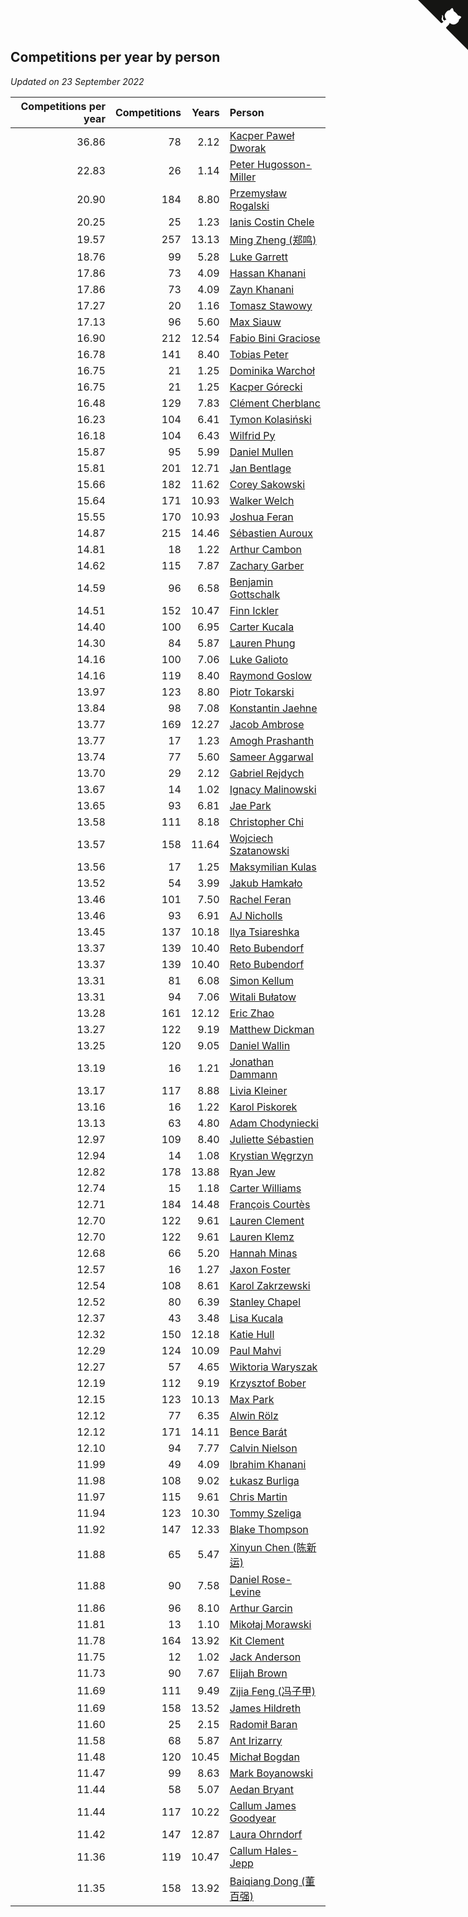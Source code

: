 ## Competitions per year by person

*Updated on 23 September 2022*

| Competitions per year | Competitions | Years | Person |
| ---: | ---: | ---: | :--- |
| 36.86 | 78 | 2.12 | [Kacper Paweł Dworak](https://www.worldcubeassociation.org/persons/2020DWOR01) |
| 22.83 | 26 | 1.14 | [Peter Hugosson-Miller](https://www.worldcubeassociation.org/persons/2021HUGO01) |
| 20.90 | 184 | 8.80 | [Przemysław Rogalski](https://www.worldcubeassociation.org/persons/2013ROGA02) |
| 20.25 | 25 | 1.23 | [Ianis Costin Chele](https://www.worldcubeassociation.org/persons/2021CHEL01) |
| 19.57 | 257 | 13.13 | [Ming Zheng (郑鸣)](https://www.worldcubeassociation.org/persons/2009ZHEN11) |
| 18.76 | 99 | 5.28 | [Luke Garrett](https://www.worldcubeassociation.org/persons/2017GARR05) |
| 17.86 | 73 | 4.09 | [Hassan Khanani](https://www.worldcubeassociation.org/persons/2018KHAN26) |
| 17.86 | 73 | 4.09 | [Zayn Khanani](https://www.worldcubeassociation.org/persons/2018KHAN28) |
| 17.27 | 20 | 1.16 | [Tomasz Stawowy](https://www.worldcubeassociation.org/persons/2021STAW01) |
| 17.13 | 96 | 5.60 | [Max Siauw](https://www.worldcubeassociation.org/persons/2017SIAU02) |
| 16.90 | 212 | 12.54 | [Fabio Bini Graciose](https://www.worldcubeassociation.org/persons/2010GRAC02) |
| 16.78 | 141 | 8.40 | [Tobias Peter](https://www.worldcubeassociation.org/persons/2014PETE03) |
| 16.75 | 21 | 1.25 | [Dominika Warchoł](https://www.worldcubeassociation.org/persons/2021WARC01) |
| 16.75 | 21 | 1.25 | [Kacper Górecki](https://www.worldcubeassociation.org/persons/2021GORE01) |
| 16.48 | 129 | 7.83 | [Clément Cherblanc](https://www.worldcubeassociation.org/persons/2014CHER05) |
| 16.23 | 104 | 6.41 | [Tymon Kolasiński](https://www.worldcubeassociation.org/persons/2016KOLA02) |
| 16.18 | 104 | 6.43 | [Wilfrid Py](https://www.worldcubeassociation.org/persons/2016PYWI01) |
| 15.87 | 95 | 5.99 | [Daniel Mullen](https://www.worldcubeassociation.org/persons/2016MULL04) |
| 15.81 | 201 | 12.71 | [Jan Bentlage](https://www.worldcubeassociation.org/persons/2010BENT01) |
| 15.66 | 182 | 11.62 | [Corey Sakowski](https://www.worldcubeassociation.org/persons/2011SAKO01) |
| 15.64 | 171 | 10.93 | [Walker Welch](https://www.worldcubeassociation.org/persons/2011WELC01) |
| 15.55 | 170 | 10.93 | [Joshua Feran](https://www.worldcubeassociation.org/persons/2011FERA01) |
| 14.87 | 215 | 14.46 | [Sébastien Auroux](https://www.worldcubeassociation.org/persons/2008AURO01) |
| 14.81 | 18 | 1.22 | [Arthur Cambon](https://www.worldcubeassociation.org/persons/2021CAMB01) |
| 14.62 | 115 | 7.87 | [Zachary Garber](https://www.worldcubeassociation.org/persons/2014GARB01) |
| 14.59 | 96 | 6.58 | [Benjamin Gottschalk](https://www.worldcubeassociation.org/persons/2016GOTT01) |
| 14.51 | 152 | 10.47 | [Finn Ickler](https://www.worldcubeassociation.org/persons/2012ICKL01) |
| 14.40 | 100 | 6.95 | [Carter Kucala](https://www.worldcubeassociation.org/persons/2015KUCA01) |
| 14.30 | 84 | 5.87 | [Lauren Phung](https://www.worldcubeassociation.org/persons/2016PHUN02) |
| 14.16 | 100 | 7.06 | [Luke Galioto](https://www.worldcubeassociation.org/persons/2015GALI02) |
| 14.16 | 119 | 8.40 | [Raymond Goslow](https://www.worldcubeassociation.org/persons/2014GOSL01) |
| 13.97 | 123 | 8.80 | [Piotr Tokarski](https://www.worldcubeassociation.org/persons/2013TOKA01) |
| 13.84 | 98 | 7.08 | [Konstantin Jaehne](https://www.worldcubeassociation.org/persons/2015JAEH01) |
| 13.77 | 169 | 12.27 | [Jacob Ambrose](https://www.worldcubeassociation.org/persons/2010AMBR01) |
| 13.77 | 17 | 1.23 | [Amogh Prashanth](https://www.worldcubeassociation.org/persons/2021PRAS01) |
| 13.74 | 77 | 5.60 | [Sameer Aggarwal](https://www.worldcubeassociation.org/persons/2017AGGA01) |
| 13.70 | 29 | 2.12 | [Gabriel Rejdych](https://www.worldcubeassociation.org/persons/2020REJD01) |
| 13.67 | 14 | 1.02 | [Ignacy Malinowski](https://www.worldcubeassociation.org/persons/2021MALI02) |
| 13.65 | 93 | 6.81 | [Jae Park](https://www.worldcubeassociation.org/persons/2015PARK24) |
| 13.58 | 111 | 8.18 | [Christopher Chi](https://www.worldcubeassociation.org/persons/2014CHIC01) |
| 13.57 | 158 | 11.64 | [Wojciech Szatanowski](https://www.worldcubeassociation.org/persons/2011SZAT01) |
| 13.56 | 17 | 1.25 | [Maksymilian Kulas](https://www.worldcubeassociation.org/persons/2021KULA02) |
| 13.52 | 54 | 3.99 | [Jakub Hamkało](https://www.worldcubeassociation.org/persons/2018HAMK01) |
| 13.46 | 101 | 7.50 | [Rachel Feran](https://www.worldcubeassociation.org/persons/2015FERA01) |
| 13.46 | 93 | 6.91 | [AJ Nicholls](https://www.worldcubeassociation.org/persons/2015NICH04) |
| 13.45 | 137 | 10.18 | [Ilya Tsiareshka](https://www.worldcubeassociation.org/persons/2012TERE01) |
| 13.37 | 139 | 10.40 | [Reto Bubendorf](https://www.worldcubeassociation.org/persons/2012BUBE01) |
| 13.37 | 139 | 10.40 | [Reto Bubendorf](https://www.worldcubeassociation.org/persons/2012BUBE01) |
| 13.31 | 81 | 6.08 | [Simon Kellum](https://www.worldcubeassociation.org/persons/2016KELL12) |
| 13.31 | 94 | 7.06 | [Witali Bułatow](https://www.worldcubeassociation.org/persons/2015BUAT01) |
| 13.28 | 161 | 12.12 | [Eric Zhao](https://www.worldcubeassociation.org/persons/2010ZHAO19) |
| 13.27 | 122 | 9.19 | [Matthew Dickman](https://www.worldcubeassociation.org/persons/2013DICK01) |
| 13.25 | 120 | 9.05 | [Daniel Wallin](https://www.worldcubeassociation.org/persons/2013WALL03) |
| 13.19 | 16 | 1.21 | [Jonathan Dammann](https://www.worldcubeassociation.org/persons/2021DAMM01) |
| 13.17 | 117 | 8.88 | [Livia Kleiner](https://www.worldcubeassociation.org/persons/2013KLEI03) |
| 13.16 | 16 | 1.22 | [Karol Piskorek](https://www.worldcubeassociation.org/persons/2021PISK01) |
| 13.13 | 63 | 4.80 | [Adam Chodyniecki](https://www.worldcubeassociation.org/persons/2017CHOD02) |
| 12.97 | 109 | 8.40 | [Juliette Sébastien](https://www.worldcubeassociation.org/persons/2014SEBA01) |
| 12.94 | 14 | 1.08 | [Krystian Węgrzyn](https://www.worldcubeassociation.org/persons/2021WEGR01) |
| 12.82 | 178 | 13.88 | [Ryan Jew](https://www.worldcubeassociation.org/persons/2008JEWR01) |
| 12.74 | 15 | 1.18 | [Carter Williams](https://www.worldcubeassociation.org/persons/2021WILL06) |
| 12.71 | 184 | 14.48 | [François Courtès](https://www.worldcubeassociation.org/persons/2008COUR01) |
| 12.70 | 122 | 9.61 | [Lauren Clement](https://www.worldcubeassociation.org/persons/2013KLEM01) |
| 12.70 | 122 | 9.61 | [Lauren Klemz](https://www.worldcubeassociation.org/persons/2013KLEM01) |
| 12.68 | 66 | 5.20 | [Hannah Minas](https://www.worldcubeassociation.org/persons/2017MINA04) |
| 12.57 | 16 | 1.27 | [Jaxon Foster](https://www.worldcubeassociation.org/persons/2021FOST01) |
| 12.54 | 108 | 8.61 | [Karol Zakrzewski](https://www.worldcubeassociation.org/persons/2014ZAKR01) |
| 12.52 | 80 | 6.39 | [Stanley Chapel](https://www.worldcubeassociation.org/persons/2016CHAP04) |
| 12.37 | 43 | 3.48 | [Lisa Kucala](https://www.worldcubeassociation.org/persons/2019KUCA01) |
| 12.32 | 150 | 12.18 | [Katie Hull](https://www.worldcubeassociation.org/persons/2010HULL01) |
| 12.29 | 124 | 10.09 | [Paul Mahvi](https://www.worldcubeassociation.org/persons/2012MAHV01) |
| 12.27 | 57 | 4.65 | [Wiktoria Waryszak](https://www.worldcubeassociation.org/persons/2018WARY01) |
| 12.19 | 112 | 9.19 | [Krzysztof Bober](https://www.worldcubeassociation.org/persons/2013BOBE01) |
| 12.15 | 123 | 10.13 | [Max Park](https://www.worldcubeassociation.org/persons/2012PARK03) |
| 12.12 | 77 | 6.35 | [Alwin Rölz](https://www.worldcubeassociation.org/persons/2016ROLZ01) |
| 12.12 | 171 | 14.11 | [Bence Barát](https://www.worldcubeassociation.org/persons/2008BARA01) |
| 12.10 | 94 | 7.77 | [Calvin Nielson](https://www.worldcubeassociation.org/persons/2014NIEL03) |
| 11.99 | 49 | 4.09 | [Ibrahim Khanani](https://www.worldcubeassociation.org/persons/2018KHAN27) |
| 11.98 | 108 | 9.02 | [Łukasz Burliga](https://www.worldcubeassociation.org/persons/2013BURL01) |
| 11.97 | 115 | 9.61 | [Chris Martin](https://www.worldcubeassociation.org/persons/2013MART03) |
| 11.94 | 123 | 10.30 | [Tommy Szeliga](https://www.worldcubeassociation.org/persons/2012SZEL01) |
| 11.92 | 147 | 12.33 | [Blake Thompson](https://www.worldcubeassociation.org/persons/2010THOM03) |
| 11.88 | 65 | 5.47 | [Xinyun Chen (陈新运)](https://www.worldcubeassociation.org/persons/2017CHEN36) |
| 11.88 | 90 | 7.58 | [Daniel Rose-Levine](https://www.worldcubeassociation.org/persons/2015ROSE01) |
| 11.86 | 96 | 8.10 | [Arthur Garcin](https://www.worldcubeassociation.org/persons/2014GARC27) |
| 11.81 | 13 | 1.10 | [Mikołaj Morawski](https://www.worldcubeassociation.org/persons/2021MORA01) |
| 11.78 | 164 | 13.92 | [Kit Clement](https://www.worldcubeassociation.org/persons/2008CLEM01) |
| 11.75 | 12 | 1.02 | [Jack Anderson](https://www.worldcubeassociation.org/persons/2021ANDE05) |
| 11.73 | 90 | 7.67 | [Elijah Brown](https://www.worldcubeassociation.org/persons/2015BROW03) |
| 11.69 | 111 | 9.49 | [Zijia Feng (冯子甲)](https://www.worldcubeassociation.org/persons/2013FENG02) |
| 11.69 | 158 | 13.52 | [James Hildreth](https://www.worldcubeassociation.org/persons/2009HILD01) |
| 11.60 | 25 | 2.15 | [Radomił Baran](https://www.worldcubeassociation.org/persons/2020BARA02) |
| 11.58 | 68 | 5.87 | [Ant Irizarry](https://www.worldcubeassociation.org/persons/2016IRIZ02) |
| 11.48 | 120 | 10.45 | [Michał Bogdan](https://www.worldcubeassociation.org/persons/2012BOGD01) |
| 11.47 | 99 | 8.63 | [Mark Boyanowski](https://www.worldcubeassociation.org/persons/2014BOYA01) |
| 11.44 | 58 | 5.07 | [Aedan Bryant](https://www.worldcubeassociation.org/persons/2017BRYA06) |
| 11.44 | 117 | 10.22 | [Callum James Goodyear](https://www.worldcubeassociation.org/persons/2012GOOD02) |
| 11.42 | 147 | 12.87 | [Laura Ohrndorf](https://www.worldcubeassociation.org/persons/2009OHRN01) |
| 11.36 | 119 | 10.47 | [Callum Hales-Jepp](https://www.worldcubeassociation.org/persons/2012HALE01) |
| 11.35 | 158 | 13.92 | [Baiqiang Dong (董百强)](https://www.worldcubeassociation.org/persons/2008DONG06) |


<a href="https://github.com/jonatanklosko/wca_statistics" class="github-corner" aria-label="View source on Github"><svg width="80" height="80" viewBox="0 0 250 250" style="fill:#151513; color:#fff; position: absolute; top: 0; border: 0; right: 0;" aria-hidden="true"><path d="M0,0 L115,115 L130,115 L142,142 L250,250 L250,0 Z"></path><path d="M128.3,109.0 C113.8,99.7 119.0,89.6 119.0,89.6 C122.0,82.7 120.5,78.6 120.5,78.6 C119.2,72.0 123.4,76.3 123.4,76.3 C127.3,80.9 125.5,87.3 125.5,87.3 C122.9,97.6 130.6,101.9 134.4,103.2" fill="currentColor" style="transform-origin: 130px 106px;" class="octo-arm"></path><path d="M115.0,115.0 C114.9,115.1 118.7,116.5 119.8,115.4 L133.7,101.6 C136.9,99.2 139.9,98.4 142.2,98.6 C133.8,88.0 127.5,74.4 143.8,58.0 C148.5,53.4 154.0,51.2 159.7,51.0 C160.3,49.4 163.2,43.6 171.4,40.1 C171.4,40.1 176.1,42.5 178.8,56.2 C183.1,58.6 187.2,61.8 190.9,65.4 C194.5,69.0 197.7,73.2 200.1,77.6 C213.8,80.2 216.3,84.9 216.3,84.9 C212.7,93.1 206.9,96.0 205.4,96.6 C205.1,102.4 203.0,107.8 198.3,112.5 C181.9,128.9 168.3,122.5 157.7,114.1 C157.9,116.9 156.7,120.9 152.7,124.9 L141.0,136.5 C139.8,137.7 141.6,141.9 141.8,141.8 Z" fill="currentColor" class="octo-body"></path></svg></a><style>.github-corner:hover .octo-arm{animation:octocat-wave 560ms ease-in-out}@keyframes octocat-wave{0%,100%{transform:rotate(0)}20%,60%{transform:rotate(-25deg)}40%,80%{transform:rotate(10deg)}}@media (max-width:500px){.github-corner:hover .octo-arm{animation:none}.github-corner .octo-arm{animation:octocat-wave 560ms ease-in-out}}</style>
